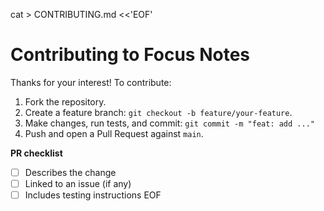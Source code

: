cat > CONTRIBUTING.md <<'EOF'
# Contributing to Focus Notes

Thanks for your interest! To contribute:

1. Fork the repository.
2. Create a feature branch: `git checkout -b feature/your-feature`.
3. Make changes, run tests, and commit: `git commit -m "feat: add ..."`
4. Push and open a Pull Request against `main`.

**PR checklist**
- [ ] Describes the change
- [ ] Linked to an issue (if any)
- [ ] Includes testing instructions
EOF
